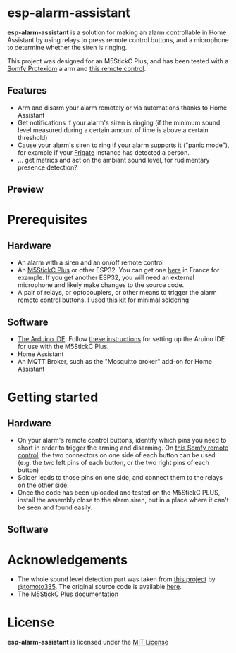 # esp-alarm-assistant
**esp-alarm-assistant** is a solution for making an alarm controllable in Home Assistant by using relays to press remote control buttons, and a microphone to determine whether the siren is ringing.

This project was designed for an M5StickC Plus, and has been tested with a [Somfy Protexiom](https://boutique.somfy.fr/alarme-securite/somfy-protect/alarmes-sans-fil.html) alarm and [this remote control](https://boutique.somfy.fr/telecommande-alarme-on-off-groupes.html).

## Features
- Arm and disarm your alarm remotely or via automations thanks to Home Assistant
- Get notifications if your alarm's siren is ringing (if the minimum sound level measured during a certain amount of time is above a certain threshold)
- Cause your alarm's siren to ring if your alarm supports it ("panic mode"), for example if your [Frigate](https://frigate.video/) instance has detected a person.
- ... get metrics and act on the ambiant sound level, for rudimentary presence detection?

## Preview

# Prerequisites

## Hardware
- An alarm with a siren and an on/off remote control
- An [M5StickC Plus](https://shop.m5stack.com/products/m5stickc-plus-esp32-pico-mini-iot-development-kit) or other ESP32. You can get one [here](https://www.digikey.fr/fr/products/detail/m5stack-technology-co-ltd/K016-H/15771301?utm_medium=email&utm_source=oce&utm_campaign=3314_OCE22RT&utm_content=productdetail_FR&utm_cid=2455007&so=77654399&mkt_tok=MDI4LVNYSy01MDcAAAGGssdqOVJqwROm0PU1SuWvYCzapjFBFw1Lb8uv0_POoFERIHCwqu1031kKeph3oC28WtCSvfbDsEaWA2LanEIs7nHUU1Lz_iwg8LU2JH1x) in France for example. If you get another ESP32, you will need an external microphone and likely make changes to the source code.
- A pair of relays, or optocouplers, or other means to trigger the alarm remote control buttons. I used [this kit](https://shop.m5stack.com/products/2-channel-spst-relay-unit) for minimal soldering

## Software
- [The Arduino IDE](https://www.arduino.cc/en/software). Follow [these instructions](https://docs.m5stack.com/en/arduino/arduino_development) for setting up the Aruino IDE for use with the M5StickC Plus.
- Home Assistant
- An MQTT Broker, such as the "Mosquitto broker" add-on for Home Assistant

# Getting started

## Hardware
- On your alarm's remote control buttons, identify which pins you need to short in order to trigger the arming and disarming. On [this Somfy remote control](https://boutique.somfy.fr/telecommande-alarme-on-off-groupes.html), the two connectors on one side of each button can be used (e.g. the two left pins of each button, or the two right pins of each button)
- Solder leads to those pins on one side, and connect them to the relays on the other side.
- Once the code has been uploaded and tested on the M5StickC PLUS, install the assembly close to the alarm siren, but in a place where it can't be seen and found easily.

## Software

# Acknowledgements
- The whole sound level detection part was taken from [this project](https://qiita.com/tomoto335/items/263b23d9ba156de12857) by [@tomoto335](https://twitter.com/tomoto335). The original source code is available [here](https://gist.githubusercontent.com/tomoto/6a1b67d9e963f9932a43c984171d80fb/raw/4c27b16745debfc93d39006bb03307d3958a3b28/LoudnessMeter.ino).
- The [M5StickC Plus documentation](https://github.com/m5stack/M5StickC-Plus)

# License
**esp-alarm-assistant** is licensed under the [MIT License](LICENSE)
